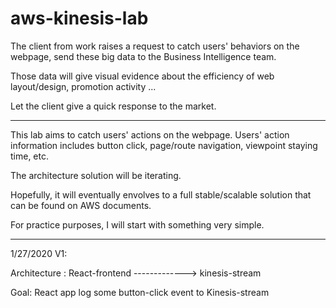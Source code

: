 # aws-kinesis-lab

The client from work raises a request to catch users' behaviors on the webpage, send these big data to the Business Intelligence team.

Those data will give visual evidence about the efficiency of web layout/design, promotion activity ...

Let the client give a quick response to the market.

____

This lab aims to catch users' actions on the webpage.
Users' action information includes button click, page/route navigation, viewpoint staying time, etc.


The architecture solution will be iterating.

Hopefully, it will eventually envolves to a full stable/scalable solution that can be found on AWS documents.

For practice purposes, I will start with something very simple.

___

1/27/2020
V1:

Architecture : React-frontend   ------------->   kinesis-stream 

Goal: React app log some button-click event to Kinesis-stream


